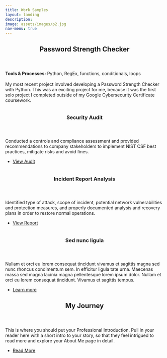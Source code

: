 ```yaml
---
title: Work Samples
layout: landing
description: 
image: assets/images/p2.jpg
nav-menu: true
---
```


<!-- Main -->
<div id="main">

<!-- One -->
<section id="one">
	<div class="inner">
		<header class="major">
			<h2>Password Strength Checker</h2>
		</header>
		<p><strong>Tools & Processes:</strong> Python, RegEx, functions, conditionals, loops<br><br>
			My most recent project involved developing a Password Strength Checker with Python. This was an exciting project for me, because it was the first solo project I completed outside of my Google Cybersecurity Certificate coursework.</p>
	</div>
</section>

<!-- Two -->
<section id="two" class="spotlights">
	<section>
		<a href="generic.html" class="image">
			<img src="{% link assets/images/pic08.jpg %}" alt="" data-position="center center" />
		</a>
		<div class="content">
			<div class="inner">
				<header class="major">
					<h3>Security Audit</h3>
				</header>
				<p>Conducted a controls and compliance assessment and provided recommendations to company stakeholders to implement NIST CSF best practices, mitigate risks and avoid fines.</p>
				<ul class="actions">
					<li><a href="generic.html" class="button">View Audit</a></li>
				</ul>
			</div>
		</div>
	</section>
	<section>
		<a href="generic.html" class="image">
			<img src="{% link assets/images/pic09.jpg %}" alt="" data-position="top center" />
		</a>
		<div class="content">
			<div class="inner">
				<header class="major">
					<h3>Incident Report Analysis</h3>
				</header>
				<p>Identified type of attack, scope of incident, potential network vulnerabilities and protection measures, and properly documented analysis and recovery plans in order to restore normal operations.</p>
				<ul class="actions">
					<li><a href="generic.html" class="button">View Report</a></li>
				</ul>
			</div>
		</div>
	</section>
	<section>
		<a href="generic.html" class="image">
			<img src="{% link assets/images/pic10.jpg %}" alt="" data-position="25% 25%" />
		</a>
		<div class="content">
			<div class="inner">
				<header class="major">
					<h3>Sed nunc ligula</h3>
				</header>
				<p>Nullam et orci eu lorem consequat tincidunt vivamus et sagittis magna sed nunc rhoncus condimentum sem. In efficitur ligula tate urna. Maecenas massa sed magna lacinia magna pellentesque lorem ipsum dolor. Nullam et orci eu lorem consequat tincidunt. Vivamus et sagittis tempus.</p>
				<ul class="actions">
					<li><a href="generic.html" class="button">Learn more</a></li>
				</ul>
			</div>
		</div>
	</section>
</section>

<!-- Three -->
<section id="three">
	<div class="inner">
		<header class="major">
			<h2>My Journey</h2>
		</header>
		<p>This is where you should put your Professional Introduction. Pull in your reader here with a short intro to your story, so that they feel intrigued to read more and explore your About Me page in detail.</p>
		<ul class="actions">
			<li><a href="generic.html" class="button next">Read More</a></li>
		</ul>
	</div>
</section>

</div>
